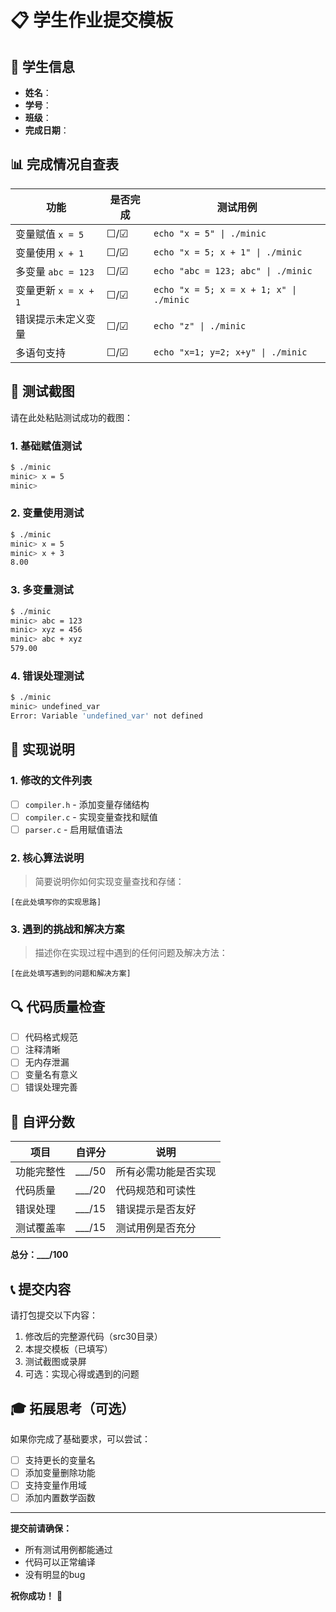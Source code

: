 # 📋 学生作业提交模板

## 🎯 学生信息
- **姓名**：
- **学号**：
- **班级**：
- **完成日期**：

## 📊 完成情况自查表

| 功能 | 是否完成 | 测试用例 |
|------|----------|----------|
| 变量赋值 `x = 5` | ☐/☑ | `echo "x = 5" \| ./minic` |
| 变量使用 `x + 1` | ☐/☑ | `echo "x = 5; x + 1" \| ./minic` |
| 多变量 `abc = 123` | ☐/☑ | `echo "abc = 123; abc" \| ./minic` |
| 变量更新 `x = x + 1` | ☐/☑ | `echo "x = 5; x = x + 1; x" \| ./minic` |
| 错误提示未定义变量 | ☐/☑ | `echo "z" \| ./minic` |
| 多语句支持 | ☐/☑ | `echo "x=1; y=2; x+y" \| ./minic` |

## 🧪 测试截图

请在此处粘贴测试成功的截图：

### 1. 基础赋值测试
```bash
$ ./minic
minic> x = 5
minic> 
```

### 2. 变量使用测试
```bash
$ ./minic
minic> x = 5
minic> x + 3
8.00
```

### 3. 多变量测试
```bash
$ ./minic
minic> abc = 123
minic> xyz = 456
minic> abc + xyz
579.00
```

### 4. 错误处理测试
```bash
$ ./minic
minic> undefined_var
Error: Variable 'undefined_var' not defined
```

## 📝 实现说明

### 1. 修改的文件列表
- [ ] `compiler.h` - 添加变量存储结构
- [ ] `compiler.c` - 实现变量查找和赋值
- [ ] `parser.c` - 启用赋值语法

### 2. 核心算法说明
> 简要说明你如何实现变量查找和存储：

```
[在此处填写你的实现思路]
```

### 3. 遇到的挑战和解决方案
> 描述你在实现过程中遇到的任何问题及解决方法：

```
[在此处填写遇到的问题和解决方案]
```

## 🔍 代码质量检查

- [ ] 代码格式规范
- [ ] 注释清晰
- [ ] 无内存泄漏
- [ ] 变量名有意义
- [ ] 错误处理完善

## 🎯 自评分数

| 项目 | 自评分 | 说明 |
|------|--------|------|
| 功能完整性 | ___/50 | 所有必需功能是否实现 |
| 代码质量 | ___/20 | 代码规范和可读性 |
| 错误处理 | ___/15 | 错误提示是否友好 |
| 测试覆盖率 | ___/15 | 测试用例是否充分 |

**总分：___/100**

## 📞 提交内容

请打包提交以下内容：
1. 修改后的完整源代码（src30目录）
2. 本提交模板（已填写）
3. 测试截图或录屏
4. 可选：实现心得或遇到的问题

## 🎓 拓展思考（可选）

如果你完成了基础要求，可以尝试：
- [ ] 支持更长的变量名
- [ ] 添加变量删除功能
- [ ] 支持变量作用域
- [ ] 添加内置数学函数

---

**提交前请确保：**
- 所有测试用例都能通过
- 代码可以正常编译
- 没有明显的bug

**祝你成功！** 🚀